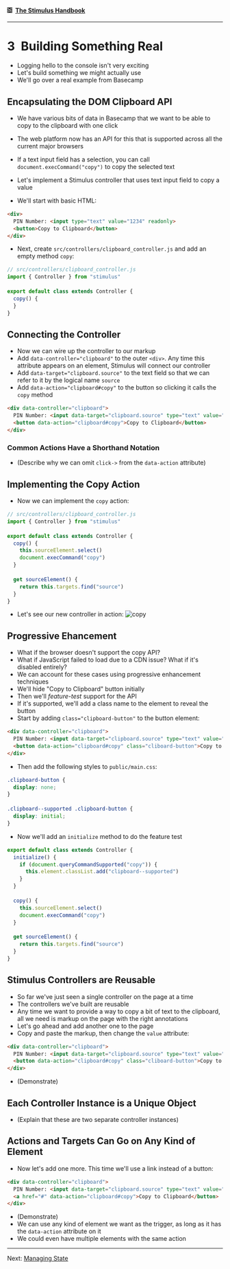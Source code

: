 #### [<img src="../assets/logo.svg" width="12" height="12" alt="Stimulus">](../README.md) [The Stimulus Handbook](README.md)

---

# 3 Building Something Real

* Logging hello to the console isn't very exciting
* Let's build something we might actually use
* We'll go over a real example from Basecamp

## Encapsulating the DOM Clipboard API

* We have various bits of data in Basecamp that we want to be able to copy to the clipboard with one click
* The web platform now has an API for this that is supported across all the current major browsers
* If a text input field has a selection, you can call `document.execCommand("copy")` to copy the selected text
* Let's implement a Stimulus controller that uses text input field to copy a value

* We'll start with basic HTML:

```html
<div>
  PIN Number: <input type="text" value="1234" readonly>
  <button>Copy to Clipboard</button>
</div>
```

* Next, create `src/controllers/clipboard_controller.js` and add an empty method `copy`:

```js
// src/controllers/clipboard_controller.js
import { Controller } from "stimulus"

export default class extends Controller {
  copy() {
  }
}
```

## Connecting the Controller

* Now we can wire up the controller to our markup
* Add `data-controller="clipboard"` to the outer `<div>`. Any time this attribute appears on an element, Stimulus will connect our controller
* Add `data-target="clipboard.source"` to the text field so that we can refer to it by the logical name `source`
* Add `data-action="clipboard#copy"` to the button so clicking it calls the `copy` method

```html
<div data-controller="clipboard">
  PIN Number: <input data-target="clipboard.source" type="text" value="1234" readonly>
  <button data-action="clipboard#copy">Copy to Clipboard</button>
</div>
```

### Common Actions Have a Shorthand Notation

* (Describe why we can omit `click->` from the `data-action` attribute)

## Implementing the Copy Action

* Now we can implement the `copy` action:

```js
// src/controllers/clipboard_controller.js
import { Controller } from "stimulus"

export default class extends Controller {
  copy() {
    this.sourceElement.select()
    document.execCommand("copy")
  }

  get sourceElement() {
    return this.targets.find("source")
  }
}
```

* Let's see our new controller in action: ![copy](https://user-images.githubusercontent.com/5355/34271849-0b645dfc-e65c-11e7-899d-b01bf9019d5c.gif)

## Progressive Ehancement

* What if the browser doesn't support the copy API?
* What if JavaScript failed to load due to a CDN issue? What if it's disabled entirely?
* We can account for these cases using progressive enhancement techniques
* We'll hide "Copy to Clipboard" button initially
* Then we'll _feature-test_ support for the API
* If it's supported, we'll add a class name to the element to reveal the button
* Start by adding `class="clipboard-button"` to the button element:

```html
<div data-controller="clipboard">
  PIN Number: <input data-target="clipboard.source" type="text" value="1234" readonly>
  <button data-action="clipboard#copy" class="cliboard-button">Copy to Clipboard</button>
</div>
```

* Then add the following styles to `public/main.css`:

```css
.clipboard-button {
  display: none;
}

.clipboard--supported .clipboard-button {
  display: initial;
}
```

* Now we'll add an `initialize` method to do the feature test

```js
export default class extends Controller {
  initialize() {
    if (document.queryCommandSupported("copy")) {
      this.element.classList.add("clipboard--supported")
    }
  }

  copy() {
    this.sourceElement.select()
    document.execCommand("copy")
  }

  get sourceElement() {
    return this.targets.find("source")
  }
}
```

## Stimulus Controllers are Reusable

* So far we've just seen a single controller on the page at a time
* The controllers we've built are reusable
* Any time we want to provide a way to copy a bit of text to the clipboard, all we need is markup on the page with the right annotations
* Let's go ahead and add another one to the page
* Copy and paste the markup, then change the `value` attribute:

```html
<div data-controller="clipboard">
  PIN Number: <input data-target="clipboard.source" type="text" value="3737" readonly>
  <button data-action="clipboard#copy" class="cliboard-button">Copy to Clipboard</button>
</div>
```

* (Demonstrate)

## Each Controller Instance is a Unique Object

* (Explain that these are two separate controller instances)

## Actions and Targets Can Go on Any Kind of Element

* Now let's add one more. This time we'll use a link instead of a button:

```html
<div data-controller="clipboard">
  PIN Number: <input data-target="clipboard.source" type="text" value="3737" readonly>
  <a href="#" data-action="clipboard#copy">Copy to Clipboard</button>
</div>
```

* (Demonstrate)
* We can use any kind of element we want as the trigger, as long as it has the `data-action` attribute on it
* We could even have multiple elements with the same action

---

Next: [Managing State](04_managing_state.md)
